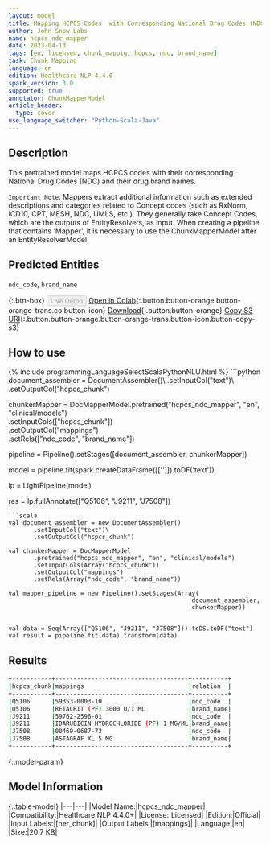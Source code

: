 ```yaml
---
layout: model
title: Mapping HCPCS Codes  with Corresponding National Drug Codes (NDC) and Drug Brand Names
author: John Snow Labs
name: hcpcs_ndc_mapper
date: 2023-04-13
tags: [en, licensed, chunk_mappig, hcpcs, ndc, brand_name]
task: Chunk Mapping
language: en
edition: Healthcare NLP 4.4.0
spark_version: 3.0
supported: true
annotator: ChunkMapperModel
article_header:
  type: cover
use_language_switcher: "Python-Scala-Java"
---
```


## Description

This pretrained model maps HCPCS codes with their corresponding National Drug Codes (NDC) and their drug brand names.

`Important Note`: Mappers extract additional information such as extended descriptions and categories related to Concept codes (such as RxNorm, ICD10, CPT, MESH, NDC, UMLS, etc.). They generally take Concept Codes, which are the outputs of EntityResolvers, as input. When creating a pipeline that contains 'Mapper', it is necessary to use the ChunkMapperModel after an EntityResolverModel.


## Predicted Entities

`ndc_code`, `brand_name`

{:.btn-box}
<button class="button button-orange" disabled>Live Demo</button>
[Open in Colab](https://colab.research.google.com/github/JohnSnowLabs/spark-nlp-workshop/blob/master/tutorials/Certification_Trainings/Healthcare/26.Chunk_Mapping.ipynb){:.button.button-orange.button-orange-trans.co.button-icon}
[Download](https://s3.amazonaws.com/auxdata.johnsnowlabs.com/clinical/models/hcpcs_ndc_mapper_en_4.4.0_3.0_1681405950608.zip){:.button.button-orange}
[Copy S3 URI](s3://auxdata.johnsnowlabs.com/clinical/models/hcpcs_ndc_mapper_en_4.4.0_3.0_1681405950608.zip){:.button.button-orange.button-orange-trans.button-icon.button-copy-s3}

## How to use



<div class="tabs-box" markdown="1">
{% include programmingLanguageSelectScalaPythonNLU.html %}
```python
document_assembler = DocumentAssembler()\
      .setInputCol("text")\
      .setOutputCol("hcpcs_chunk")

chunkerMapper = DocMapperModel.pretrained("hcpcs_ndc_mapper", "en", "clinical/models")\
      .setInputCols(["hcpcs_chunk"])\
      .setOutputCol("mappings")\
      .setRels(["ndc_code", "brand_name"])

pipeline = Pipeline().setStages([document_assembler,
                                 chunkerMapper])  

model = pipeline.fit(spark.createDataFrame([['']]).toDF('text')) 

lp = LightPipeline(model)

res = lp.fullAnnotate(["Q5106", "J9211", "J7508"])
```
```scala
val document_assembler = new DocumentAssembler()
       .setInputCol("text")\
       .setOutputCol("hcpcs_chunk")

val chunkerMapper = DocMapperModel
       .pretrained("hcpcs_ndc_mapper", "en", "clinical/models")
       .setInputCols(Array("hcpcs_chunk"))
       .setOutputCol("mappings")
       .setRels(Array("ndc_code", "brand_name")) 

val mapper_pipeline = new Pipeline().setStages(Array(
                                                   document_assembler,
                                                   chunkerMapper))


val data = Seq(Array(["Q5106", "J9211", "J7508"])).toDS.toDF("text")
val result = pipeline.fit(data).transform(data) 
```
</div>

## Results

```bash
+-----------+-------------------------------------+----------+
|hcpcs_chunk|mappings                             |relation  |
+-----------+-------------------------------------+----------+
|Q5106      |59353-0003-10                        |ndc_code  |
|Q5106      |RETACRIT (PF) 3000 U/1 ML            |brand_name|
|J9211      |59762-2596-01                        |ndc_code  |
|J9211      |IDARUBICIN HYDROCHLORIDE (PF) 1 MG/ML|brand_name|
|J7508      |00469-0687-73                        |ndc_code  |
|J7508      |ASTAGRAF XL 5 MG                     |brand_name|
+-----------+-------------------------------------+----------+
```

{:.model-param}
## Model Information

{:.table-model}
|---|---|
|Model Name:|hcpcs_ndc_mapper|
|Compatibility:|Healthcare NLP 4.4.0+|
|License:|Licensed|
|Edition:|Official|
|Input Labels:|[ner_chunk]|
|Output Labels:|[mappings]|
|Language:|en|
|Size:|20.7 KB|